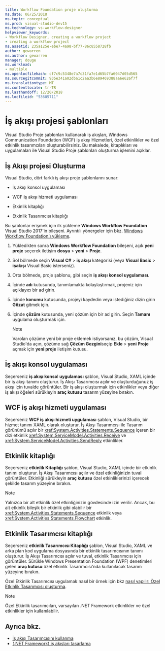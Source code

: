 ```yaml
---
title: Workflow Foundation proje oluşturma
ms.date: 06/25/2018
ms.topic: conceptual
ms.prod: visual-studio-dev15
ms.technology: vs-workflow-designer
helpviewer_keywords:
- Workflow Designer, creating a workflow project
- creating a workflow project
ms.assetid: 235a125e-ebe7-4a98-bf77-86c8558728fb
author: gewarren
ms.author: gewarren
manager: douge
ms.workload:
- multiple
ms.openlocfilehash: cf7c9c5348e7a7c31fa7e1d65b7fa6047d05d565
ms.sourcegitcommit: 935e341a02dba1c2aa3b6e89469388aa6e626f7f
ms.translationtype: MT
ms.contentlocale: tr-TR
ms.lasthandoff: 12/20/2018
ms.locfileid: "53685711"
---
```

# <a name="workflow-project-templates"></a>İş akışı projesi şablonları

Visual Studio Proje şablonları kullanarak iş akışları, Windows Communication Foundation (WCF) iş akışı Hizmetleri, özel etkinlikler ve özel etkinlik tasarımcıları oluşturabilirsiniz. Bu makalede, kitaplıkları ve uygulamaları ile Visual Studio Proje şablonları oluşturma işlemini açıklar.

## <a name="create-a-workflow-project"></a>İş Akışı projesi Oluşturma

Visual Studio, dört farklı iş akışı proje şablonlarını sunar:

- İş akışı konsol uygulaması

- WCF iş akışı hizmeti uygulaması

- Etkinlik kitaplığı

- Etkinlik Tasarımcısı kitaplığı

Bu şablonlar erişmek için ilk yükleme **Windows Workflow Foundation** Visual Studio 2017'in bileşeni. Ayrıntılı yönergeler için bkz. [Windows Workflow Foundation'ı yükleme](developing-applications-with-the-workflow-designer.md#install-windows-workflow-foundation).

1. Yükledikten sonra **Windows Workflow Foundation** bileşeni, açık **yeni proje** seçerek iletişim **dosya** > **yeni**  >  **Proje**.

1. Sol bölmede seçin **Visual C#**   >  **iş akışı** kategorisi (veya **Visual Basic** > **işakışı** Visual Basic isterseniz).

1. Orta bölmede, proje şablonu, gibi seçin **iş akışı konsol uygulaması**.

1. İçinde **adı** kutusunda, tanımlamakta kolaylaştırmak, projeniz için açıklayıcı bir ad girin.

1. İçinde **konumu** kutusunda, projeyi kaydedin veya istediğiniz dizin girin **Gözat** gitmek için.

1. İçinde **çözüm** kutusunda, yeni çözüm için bir ad girin. Seçin **Tamam** uygulama oluşturmak için.

   > [!NOTE]
   > Varolan çözüme yeni bir proje eklemek istiyorsanız, bu çözüm, Visual Studio'da açın, çözüme sağ **Çözüm Gezgini**seçip **Ekle** > **yeni Proje** açmak için **yeni proje** iletişim kutusu.

## <a name="workflow-console-app"></a>İş akışı konsol uygulaması

Seçerseniz **iş akışı konsol uygulaması** şablon, Visual Studio, XAML içinde bir iş akışı tanımı oluşturur. İş Akışı Tasarımcısı açılır ve oluşturduğunuz iş akışı için tuvalde görüntüler. Bir iş akışı oluşturmak için etkinlikler veya diğer iş akışı öğeleri sürükleyin **araç kutusu** tasarım yüzeyine bırakın.

## <a name="wcf-workflow-service-app"></a>WCF iş akışı hizmeti uygulaması

Seçerseniz **WCF iş akışı hizmeti uygulaması** şablon, Visual Studio, bir hizmet tanımı XAML olarak oluşturur. İş Akışı Tasarımcısı ile Tasarım görünümü açılır bir <xref:System.Activities.Statements.Sequence> içeren bir dizi etkinlik <xref:System.ServiceModel.Activities.Receive> ve <xref:System.ServiceModel.Activities.SendReply> etkinlikler.

## <a name="activity-library"></a>Etkinlik kitaplığı

Seçerseniz **etkinlik Kitaplığı** şablon, Visual Studio, XAML içinde bir etkinlik tanımı oluşturur. İş Akışı Tasarımcısı açılır ve özel etkinliğinizin tuval görüntüler. Etkinliği sürükleyin **araç kutusu** özel etkinliklerinizi içerecek şekilde tasarım yüzeyine bırakın.

> [!NOTE]
> Yalnızca bir alt etkinlik özel etkinliğinizin gövdesinde izin verilir. Ancak, bu alt etkinlik bileşik bir etkinlik gibi olabilir bir <xref:System.Activities.Statements.Sequence> etkinlik veya <xref:System.Activities.Statements.Flowchart> etkinlik.

## <a name="activity-designer-library"></a>Etkinlik Tasarımcısı kitaplığı

Seçerseniz **etkinlik Tasarımcısı Kitaplığı** şablon, Visual Studio, XAML ve arka plan kod uygulama dosyasında bir etkinlik tasarımcısının tanımı oluşturur. İş Akışı Tasarımcısı açılır ve tuval, etkinlik Tasarımcısı için görüntüler. Sürükle Windows Presentation Foundation (WPF) denetimleri gelen **araç kutusu** özel etkinlik Tasarımcısı'nda kullanılacak tasarım yüzeyine bırakın.

Özel Etkinlik Tasarımcısı uygulamak nasıl bir örnek için bkz [nasıl yapılır: Özel Etkinlik Tasarımcısı oluşturma](/dotnet/framework/windows-workflow-foundation/how-to-create-a-custom-activity-designer).

> [!NOTE]
> Özel Etkinlik tasarımcıları, varsayılan .NET Framework etkinlikler ve özel etkinlikler için kullanılabilir.

## <a name="see-also"></a>Ayrıca bkz.

- [İş akışı Tasarımcısını kullanma](developing-applications-with-the-workflow-designer.md)
- [(.NET Framework) iş akışları tasarlama](/dotnet/framework/windows-workflow-foundation/designing-workflows)